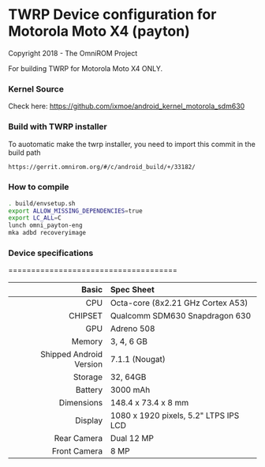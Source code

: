 # TWRP Device configuration for Motorola Moto X4 (payton)

Copyright 2018 - The OmniROM Project

For building TWRP for Motorola Moto X4 ONLY.

### Kernel Source
Check here: https://github.com/ixmoe/android_kernel_motorola_sdm630

### Build with TWRP installer
To auotomatic make the twrp installer, 
you need to import this commit in the build path

```sh
https://gerrit.omnirom.org/#/c/android_build/+/33182/
```
### How to compile

```sh
. build/envsetup.sh
export ALLOW_MISSING_DEPENDENCIES=true
export LC_ALL=C
lunch omni_payton-eng
mka adbd recoveryimage
```

### Device specifications
=====================================

Basic   | Spec Sheet
-------:|:-------------------------
CPU     | Octa-core (8x2.21 GHz Cortex A53)
CHIPSET | Qualcomm SDM630 Snapdragon 630
GPU     | Adreno 508
Memory  | 3, 4, 6 GB
Shipped Android Version | 7.1.1 (Nougat)
Storage | 32, 64GB
Battery | 3000 mAh
Dimensions | 148.4 x 73.4 x 8 mm
Display | 1080 x 1920 pixels, 5.2" LTPS IPS LCD
Rear Camera  | Dual 12 MP
Front Camera | 8 MP
